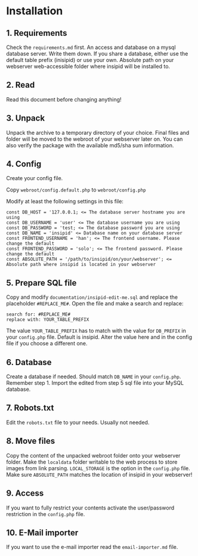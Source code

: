 # Installation

## 1. Requirements

Check the `requirements.md` first.
An access and database on a mysql database server. Write them down.
If you share a database, either use the default table prefix (inisipid) or use your own.
Absolute path on your webserver web-accessible folder where insipid will be installed to.

## 2. Read

Read this document before changing anything!

## 3. Unpack

Unpack the archive to a temporary directory of your choice.
Final files and folder will be moved to the webroot of your webserver later on.
You can also verify the package with the available md5/sha sum information.

## 4. Config

Create your config file.

Copy `webroot/config.default.php` to `webroot/config.php`

Modify at least the following settings in this file:
```
const DB_HOST = '127.0.0.1; <= The database server hostname you are using
const DB_USERNAME = 'user' <= The database username you are using
const DB_PASSWORD = 'test; <= The database password you are using
const DB_NAME = 'insipid' <= Database name on your database server
const FRONTEND_USERNAME = 'han'; <= The frontend username. Please change the default
const FRONTEND_PASSWORD = 'solo'; <= The frontend password. Please change the default
const ABSOLUTE_PATH = '/path/to/insipid/on/your/webserver'; <= Absolute path where insipid is located in your webserver
```

## 5. Prepare SQL file

Copy and modify `documentation/insipid-edit-me.sql` and replace the placeholder `#REPLACE_ME#`.
Open the file and make a search and replace:

```
search for: #REPLACE_ME#
replace with: YOUR_TABLE_PREFIX
```

The value `YOUR_TABLE_PREFIX` has to match with the value for `DB_PREFIX` in your `config.php` file.
Default is insipid. Alter the value here and in the config file if you choose a different one.

## 6. Database

Create a database if needed. Should match `DB_NAME` in your `config.php`. Remember step 1.
Import the edited from step 5 sql file into your MySQL database.

## 7. Robots.txt

Edit the `robots.txt` file to your needs. Usually not needed.

## 8. Move files

Copy the content of the unpacked webroot folder onto your webserver folder.
Make the `localdata` folder writable to the web process to store images from link parsing.
`LOCAL_STORAGE` is the option in the `config.php` file.
Make sure `ABSOLUTE_PATH` matches the location of insipid in your webserver!

## 9. Access

If you want to fully restrict your contents activate the user/password restriction in the `config.php` file.

## 10. E-Mail importer

If you want to use the e-mail importer read the `email-importer.md` file.
